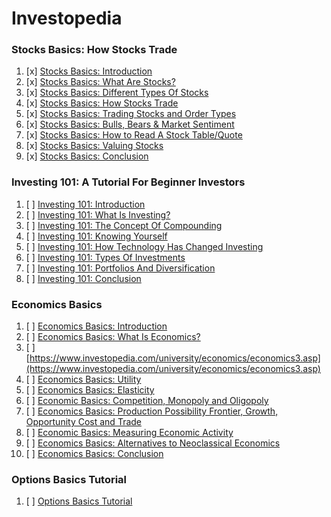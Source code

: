 # Investopedia

### Stocks Basics: How Stocks Trade
1. [x] [Stocks Basics: Introduction](https://www.investopedia.com/university/stocks/)
1. [x] [Stocks Basics: What Are Stocks?](https://www.investopedia.com/university/stocks/stocks1.asp)
1. [x] [Stocks Basics: Different Types Of Stocks](https://www.investopedia.com/university/stocks/stocks2.asp)
1. [x] [Stocks Basics: How Stocks Trade](https://www.udacity.com/course/ios-networking-with-swift--ud421)
1. [x] [Stocks Basics: Trading Stocks and Order Types](https://www.investopedia.com/university/stocks/stocks4.asp)
1. [x] [Stocks Basics: Bulls, Bears & Market Sentiment](https://www.investopedia.com/university/stocks/stocks5.asp)
1. [x] [Stocks Basics: How to Read A Stock Table/Quote](https://www.investopedia.com/university/stocks/stocks6.asp)
1. [x] [Stocks Basics: Valuing Stocks](https://www.investopedia.com/university/stocks/stocks7.asp)
1. [x] [Stocks Basics: Conclusion](https://www.investopedia.com/university/stocks/stocks8.asp)

### Investing 101: A Tutorial For Beginner Investors
1. [ ] [Investing 101: Introduction](https://www.investopedia.com/university/beginner/)
1. [ ] [Investing 101: What Is Investing?](https://www.investopedia.com/university/beginner/beginner1.asp)
1. [ ] [Investing 101: The Concept Of Compounding](https://www.investopedia.com/university/beginner/beginner2.asp)
1. [ ] [Investing 101: Knowing Yourself](https://www.investopedia.com/university/beginner/beginner3.asp)
1. [ ] [Investing 101: How Technology Has Changed Investing](https://www.investopedia.com/university/beginner/how-technology-has-changed-investing.asp)
1. [ ] [Investing 101: Types Of Investments](https://www.investopedia.com/university/beginner/beginner5.asp)
1. [ ] [Investing 101: Portfolios And Diversification](https://www.investopedia.com/university/beginner/beginner6.asp)
1. [ ] [Investing 101: Conclusion](https://www.investopedia.com/university/beginner/beginner7.asp)

### Economics Basics
1. [ ] [Economics Basics: Introduction](https://www.investopedia.com/university/economics/)
1. [ ] [Economics Basics: What Is Economics?](https://www.investopedia.com/university/economics/economics1.asp)
1. [ ] [https://www.investopedia.com/university/economics/economics3.asp](https://www.investopedia.com/university/economics/economics3.asp)
1. [ ] [Economics Basics: Utility](https://www.investopedia.com/university/economics/economics5.asp)
1. [ ] [Economics Basics: Elasticity](https://www.investopedia.com/university/economics/economics4.asp)
1. [ ] [Economic Basics: Competition, Monopoly and Oligopoly](https://www.investopedia.com/university/economics/competition.asp)
1. [ ] [Economics Basics: Production Possibility Frontier, Growth, Opportunity Cost and Trade](https://www.investopedia.com/university/economics/economics2.asp)
1. [ ] [Economic Basics: Measuring Economic Activity](https://www.investopedia.com/university/economics/economic-basics-measuring-economic-activity.asp)
1. [ ] [Economics Basics: Alternatives to Neoclassical Economics](https://www.investopedia.com/university/economics/economics-basics-alternatives-neoclassical-economics.asp)
1. [ ] [Economics Basics: Conclusion](https://www.investopedia.com/university/economics/economics7.asp)

### Options Basics Tutorial
1. [ ] [Options Basics Tutorial](https://www.investopedia.com/options-basics-tutorial-4583012)

